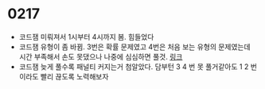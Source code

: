# 0217

- 코드잼 미뤄져서 1시부터 4시까지 봄. 힘들었다
- 코드잼 유형이 좀 바뀜. 3번은 확률 문제였고 4번은 처음 보는 유형의 문제였는데 시간 부족해서 손도 못댔으나 나중에 심심하면 풀것. [링크](https://codingcompetitions.withgoogle.com/codejamio/round/0000000000050fc5/0000000000054ea5)
- 코드잼 늦게 풀수록 패널티 커지는거 첨알았다. 담부턴 3 4 번 못 풀거같아도 1 2 번이라도 빨리 끊도록 노력해보자